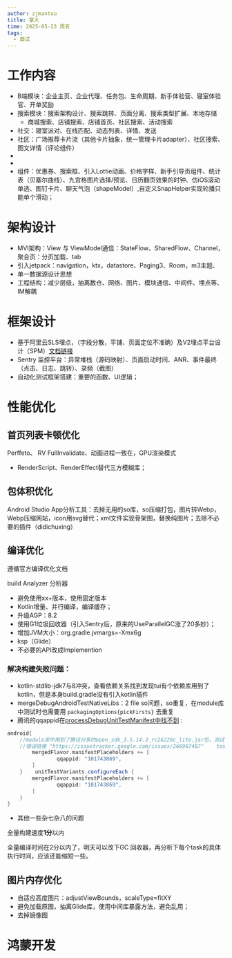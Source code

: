 ```yaml
---
author: zjmantou
title: 掌大
time: 2025-05-23 周五
tags:
  - 面试
---
```

# 工作内容

- B端模块：企业主页、企业代理、任务包、生命周期、新手体验营、寝室体验官、开单奖励
- 搜索模块：搜索架构设计、搜索跳转、页面分离、搜索类型扩展、本地存储
	- 商城搜索、店铺搜索、店铺首页、社区搜索、活动搜索
- 社交：寝室派对、在线匹配、动态列表、详情、发送
- 社区：广场推荐卡片流（其他卡片抽象，统一管理卡片adapter）、社区搜索、图文详情（评论组件）
- 
- 
- 组件：优惠券、搜索框、引入Lottie动画、价格字样、新手引导页组件、统计表（贝塞尔曲线）、九宫格图片选择/预览、日历翻页效果的时钟、仿iOS滚动单选、图钉卡片、聊天气泡（shapeModel）,自定义SnapHelper实现轮播只能单个滑动；

# 架构设计

- MVI架构：View 与 ViewModel通信：StateFlow、SharedFlow、Channel，聚合页：分页加载、tab
- 引入jetpack：navigation，ktx，datastore、Paging3、Room，m3主题、
- 单一数据源设计思想
- 工程结构：减少层级，抽离数仓、网络、图片、模块通信、中间件、埋点等、IM解耦

# 框架设计

- 基于阿里云SLS埋点，（字段分散，平铺、页面定位不准确）及V2埋点平台设计（SPM）[文档链接](https://alidocs.dingtalk.com/i/nodes/14lgGw3P8vK9ZOEOsDkZAZlaW5daZ90D)
- Sentry 监控平台：异常堆栈（源码映射）、页面启动时间、ANR、事件最终（点击、日志、跳转）、录频（截图）
- 自动化测试框架搭建：重要的函数、UI逻辑；

# 性能优化
## 首页列表卡顿优化

Perffeto、 RV FullInvalidate、动画进程一致在，GPU渲染模式

- RenderScript、RenderEffect替代三方模糊库；
## 包体积优化

Android Studio App分析工具：去掉无用的so库，so压缩打包，图片转Webp，Webp压缩网站，icon用svg替代；xml文件实现骨架图，替换纯图片；去除不必要的插件（didichuxing）
## 编译优化

遵循官方编译优化文档

build Analyzer 分析器

- 避免使用xx+版本，使用固定版本
- Kotlin增量、并行编译，编译缓存；
- 升级AGP：8.2
- 使用G1垃圾回收器（引入Sentry后，原来的UseParallelGC涨了20多妙）；
- 增加JVM大小：org.gradle.jvmargs=-Xmx6g
- ksp（Glide）
- 不必要的API改成Implemention

### 解决构建失败问题：

- kotlin-stdlib-jdk7与8冲突，查看依赖关系找到发现tui有个依赖库用到了kotlin，但是本身build.gradle没有引入kotlin插件
- mergeDebugAndroidTestNativeLibs：2 file so问题，so重复，在module库中测试时也需要用 `packagingOptions{pickFirsts}` 去重复 
- 腾讯的qqappid在[processDebugUnitTestManifest中找不到](https://issuetracker.google.com/issues/266967487) :
```groovy
android{  
    //module库中用到了腾讯分享的open_sdk_3.5.14.3_rc26220c_lite.jar包，测试时需要手动合并manifest  
    //错误链接 "https://issuetracker.google.com/issues/266967487"    testVariants.configureEach {  
        mergedFlavor.manifestPlaceholders += [  
                qqappid: "101743869",  
        ]  
    }    unitTestVariants.configureEach {  
        mergedFlavor.manifestPlaceholders += [  
                qqappid: "101743869",  
        ]  
    }
}
```
- 其他一些杂七杂八的问题

全量构建速度**1分**以内

全量编译时间在2分以内了，明天可以改下GC 回收器，再分析下每个task的具体执行时间，应该还能缩短一些。

## 图片内存优化

- 自适应高度图片：adjustViewBounds，scaleType=fitXY
- 避免加载原图，抽离Glide库，使用中间库暴露方法，避免乱用；
- 去掉镜像图


# 鸿蒙开发

